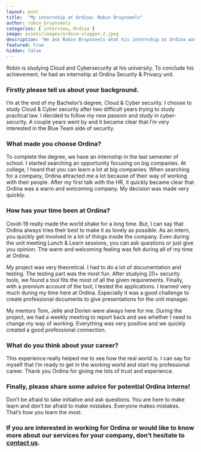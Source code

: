 ```yaml
---
layout: post
title:  "My internship at Ordina: Robin Bruynseels"
author: robin_bruynseels
categories: [ interview, Ordina ]
image: assets/images/ordina-vlaggen-2.jpeg
description: "We ask Robin Bruynseels what his internship at Ordina was like."
featured: true
hidden: false
---
```


Robin is studying Cloud and Cybersecurity at his university. To conclude his achievement, he had an internship at Ordina Security & Privacy unit.

### Firstly please tell us about your background.

I’m at the end of my Bachelor’s degree, Cloud & Cyber security. I choose to study Cloud & Cyber security after two difficult years trying to study practical law. I decided to follow my new passion and study in cyber-security. A couple years went by and it became clear that I’m very interested in the Blue Team side of security. 

### What made you choose Ordina?

To complete the degree, we have an internship in the last semester of school. I started searching an opportunity focusing on big companies. At college, I heard that you can learn a lot at big companies. When searching for a company, Ordina attracted me a lot because of their way of working with their people. After my first talk with the HR, it quickly became clear that Ordina was a warm and welcoming company. My decision was made very quickly.

### How has your time been at Ordina?

Covid-19 really made the world shake for a long time. But, I can say that Ordina always tries their best to make it as lovely as possible. As an intern, you quickly get involved in a lot of things inside the company. Even during the unit meeting Lunch & Learn sessions, you can ask questions or just give you opinion. The warm and welcoming feeling was felt during all of my time at Ordina. 

My project was very theoretical. I had to do a lot of documentation and testing. The testing part was the most fun. After studying 20+ security tools, we found a tool fits the most of all the given requirements. Finally, with a premium account of the tool, I tested the applications. I learned very much during my time here at Ordina. Especially it was a good challenge to create professional documents to give presentations for the unit manager.

My mentors Tom, Jelle and Dorien were always here for me. During the project, we had a weekly meeting to report back and see whether I need to change my way of working. Everything was very positive and we quickly created a good professional connection. 

### What do you think about your career?

This experience really helped me to see how the real world is. I can say for myself that I’m ready to get in the working world and start my professional career. Thank you Ordina for giving me lots of trust and experience.

### Finally, please share some advice for potential Ordina interns!

Don’t be afraid to take initiative and ask questions. You are here to make learn and don’t be afraid to make mistakes. Everyone makes mistakes. That’s how you learn the most.



### If you are interested in working for Ordina or would like to know more about our services for your company, don’t hesitate to [contact us](https://www.ordina.be/diensten/security-and-privacy/).
